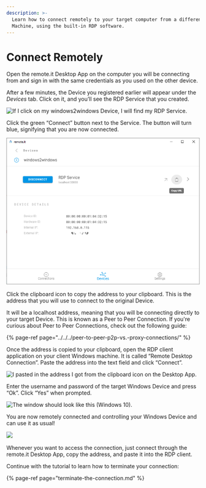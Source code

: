 ```yaml
---
description: >-
  Learn how to connect remotely to your target computer from a different Windows
  Machine, using the built-in RDP software.
---
```


# Connect Remotely

Open the remote.it Desktop App on the computer you will be connecting from and sign in with the same credentials as you used on the other device.

After a few minutes, the Device you registered earlier will appear under the _Devices_ tab. Click on it, and you’ll see the RDP Service that you created.

![If I click on my windows2windows Device, I will find my RDP Service.](https://lh5.googleusercontent.com/j2uQ309dd9LAAngN8LJjDk10uuNIqVkM12smI83PCFCG6asuzLGOExJRl_EbahMzos0MMNEm11fzlsL9nDtNTfNAey7vBzY6H-Ndd5WPU0NjACyyOAsijNa2YdnOv3TlUSn4YK9p)

Click the green “Connect” button next to the Service. The button will turn blue, signifying that you are now connected.

![I&apos;ve now connected to my other computer with remote.it!](../../../.gitbook/assets/2.PNG)

Click the clipboard icon to copy the address to your clipboard. This is the address that you will use to connect to the original Device. 

It will be a localhost address, meaning that you will be connecting directly to your target Device. This is known as a Peer to Peer Connection. If you're curious about Peer to Peer Connections, check out the following guide:

{% page-ref page="../../../peer-to-peer-p2p-vs.-proxy-connections/" %}

Once the address is copied to your clipboard, open the RDP client application on your client Windows machine. It is called “Remote Desktop Connection”. Paste the address into the text field and click “Connect”.

![I pasted in the address I got from the clipboard icon on the Desktop App.](https://lh5.googleusercontent.com/n_XjYPfnymsDnz4Sv7FtCykiZ5tvc2ylolfjbiGPSRXtG3NqjW2n2ODWCw_VUhN-GAiJtLDGeXL4cIVhWoV7aYZpZzQlr0RGa4oqA4XEOUL0q56in5AoafhC5yiUR4r5nJa0CJ8l)

Enter the username and password of the target Windows Device and press “Ok”. Click “Yes” when prompted.

![The window should look like this \(Windows 10\).](https://lh6.googleusercontent.com/HnJQtCBUadjnRD0cyZyqK2OGPOs7Pgl2fMJcEyEre9Gr8f4MT5bfuknhR-t147AO1elksXD-R4tzeKqFyqjvjLIoEfd-0yNCRzyLruqZkdJ2hngbGI_mj7XVh1ewztr25S6tah08)

You are now remotely connected and controlling your Windows Device and can use it as usual! 

![](https://lh6.googleusercontent.com/38ejhTBv4VlmIOQmcaRqXYPXXk1bzFq6fqCvn6FF5P3buvDXJYoqDLX4dId5n1crhnMoQJbM2WYGv8FicEZqO84w33W007cxrwiyNbPVYOWwK7E6-Twe1XzhFy9TEoBgz1eoBGyn)

Whenever you want to access the connection, just connect through the remote.it Desktop App, copy the address, and paste it into the RDP client.

Continue with the tutorial to learn how to terminate your connection:

{% page-ref page="terminate-the-connection.md" %}

